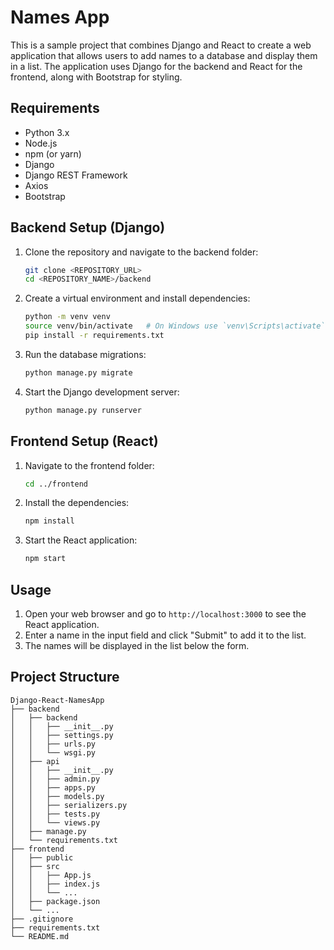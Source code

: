 # Names App

This is a sample project that combines Django and React to create a web application that allows users to add names to a database and display them in a list. The application uses Django for the backend and React for the frontend, along with Bootstrap for styling.

## Requirements

- Python 3.x
- Node.js
- npm (or yarn)
- Django
- Django REST Framework
- Axios
- Bootstrap

## Backend Setup (Django)

1. Clone the repository and navigate to the backend folder:

   ```bash
   git clone <REPOSITORY_URL>
   cd <REPOSITORY_NAME>/backend
   ```

2. Create a virtual environment and install dependencies:

   ```bash
   python -m venv venv
   source venv/bin/activate   # On Windows use `venv\Scripts\activate`
   pip install -r requirements.txt
   ```

3. Run the database migrations:

   ```bash
   python manage.py migrate
   ```

4. Start the Django development server:
   ```bash
   python manage.py runserver
   ```

## Frontend Setup (React)

1. Navigate to the frontend folder:

   ```bash
   cd ../frontend
   ```

2. Install the dependencies:

   ```bash
   npm install
   ```

3. Start the React application:
   ```bash
   npm start
   ```

## Usage

1. Open your web browser and go to `http://localhost:3000` to see the React application.
2. Enter a name in the input field and click "Submit" to add it to the list.
3. The names will be displayed in the list below the form.

## Project Structure

```plaintext
Django-React-NamesApp
├── backend
│   ├── backend
│   │   ├── __init__.py
│   │   ├── settings.py
│   │   ├── urls.py
│   │   └── wsgi.py
│   ├── api
│   │   ├── __init__.py
│   │   ├── admin.py
│   │   ├── apps.py
│   │   ├── models.py
│   │   ├── serializers.py
│   │   ├── tests.py
│   │   └── views.py
│   ├── manage.py
│   └── requirements.txt
├── frontend
│   ├── public
│   ├── src
│   │   ├── App.js
│   │   ├── index.js
│   │   └── ...
│   ├── package.json
│   └── ...
├── .gitignore
├── requirements.txt
└── README.md
```
